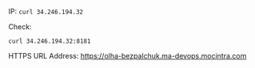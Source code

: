 IP: ```curl 34.246.194.32```

Check:

```
curl 34.246.194.32:8181
```

HTTPS URL Address: https://olha-bezpalchuk.ma-devops.mocintra.com
